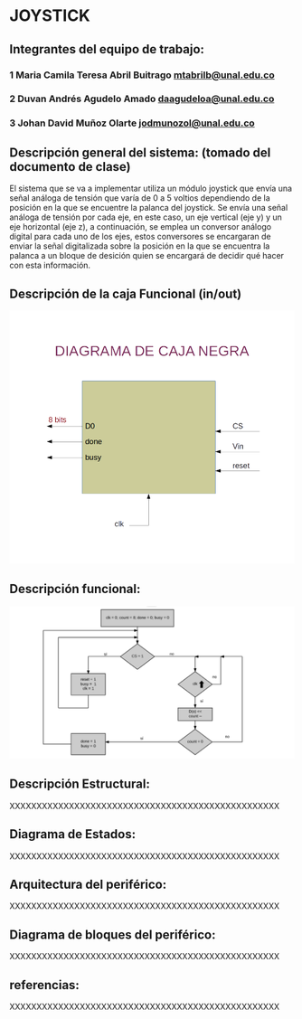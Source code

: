 # JOYSTICK

## Integrantes del equipo de trabajo:

### 1 Maria Camila Teresa Abril Buitrago mtabrilb@unal.edu.co

### 2 Duvan Andrés Agudelo Amado daagudeloa@unal.edu.co

### 3 Johan David Muñoz Olarte jodmunozol@unal.edu.co


## Descripción general del sistema: (tomado del documento de clase)
El sistema que se va a implementar utiliza un módulo joystick que envía una señal análoga de tensión que varía de 0 a 5 voltios dependiendo de la posición en la que se encuentre la palanca del joystick. Se envía una señal análoga de tensión por cada eje, en este caso, un eje vertical (eje y) y un eje horizontal (eje z), a continuación, se emplea un conversor análogo digital para cada uno de los ejes, estos conversores se encargaran de enviar la señal digitalizada sobre la posición en la que se encuentra la palanca a un bloque de desición quien se encargará de decidir qué hacer con esta información.

## Descripción de la caja Funcional  (in/out)
![jcajanegra](https://github.com/Fabeltranm/FPGA-Game-D1/blob/master/HW/RTL/02CAD-JOYSTICK/Version_02/03%20document/img/J1.png)


## Descripción funcional:

![jfuncional](https://github.com/Fabeltranm/FPGA-Game-D1/blob/master/HW/RTL/02CAD-JOYSTICK/Version_02/03%20document/img/FuncionalJoystick.png?raw=true)

## Descripción Estructural:

XXXXXXXXXXXXXXXXXXXXXXXXXXXXXXXXXXXXXXXXXXXXXXXXXX

## Diagrama de Estados:

XXXXXXXXXXXXXXXXXXXXXXXXXXXXXXXXXXXXXXXXXXXXXXXXXX

## Arquitectura del periférico:

XXXXXXXXXXXXXXXXXXXXXXXXXXXXXXXXXXXXXXXXXXXXXXXXXX

## Diagrama de bloques del periférico:

XXXXXXXXXXXXXXXXXXXXXXXXXXXXXXXXXXXXXXXXXXXXXXXXXX

## referencias:

XXXXXXXXXXXXXXXXXXXXXXXXXXXXXXXXXXXXXXXXXXXXXXXXXX



